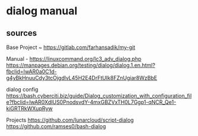# dialog manual 



## sources 

Base Project ~ 
https://gitlab.com/farhansadik/my-git

Manual - 
https://linuxcommand.org/lc3_adv_dialog.php
https://manpages.debian.org/testing/dialog/dialog.1.en.html?fbclid=IwAR0a0C1d-g4yBkHnuuCdy3tcOjgdlvL45H2E4DrFtUIk8FZnUgiar8WzBbE

dialog config 
https://bash.cyberciti.biz/guide/Dialog_customization_with_configuration_file?fbclid=IwAR0XdIUS0PnodsvdY-4mxGBZVxTH0L7Ggp1-qNCR_Qe1-kiGRTRkWXupRyw

Projects 
https://github.com/lunarcloud/script-dialog
https://github.com/ramses0/bash-dialog